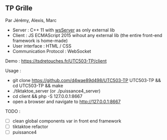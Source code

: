 ## TP Grille

Par Jérémy, Alexis, Marc

- Server : C++ 11 with [wsServer](https://github.com/Theldus/wsServer) as only external lib
- Client : JS ECMAScript 2015 wihout any external lib (the entire front-end framework is home-made)
- User interface : HTML / CSS
- Communication Protocol : WebSocket

Demo : https://tsdretouches.fr/UTC503-TP/client

Usage : 

- git clone https://github.com/d4wae89d498/UTC503-TP UTC503-TP && cd UTC503-TP && make
- ./tiktaktoe_server    (or ./puissance4_server)
- cd client && php -S 127.0.0.1:8667
- open a browser and navigate to http://127.0.0.1:8667

TODO :

- [ ] clean global components var in front end framework
- [ ] tiktaktoe refactor
- [ ] puissance4
